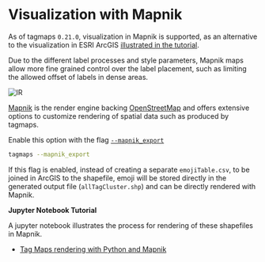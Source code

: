 # Visualization with Mapnik

As of tagmaps `0.21.0`, visualization in Mapnik is supported, as an alternative
to the visualization in ESRI ArcGIS [illustrated in the tutorial](../tutorial/#arcmap).

Due to the different label processes and style parameters, Mapnik maps allow more
fine grained control over the label placement, such as limiting the allowed offset of
labels in dense areas.

![IR](https://wwwpub.zih.tu-dresden.de/~s7398234/tagmaps/docs/img/mapnik-arcpro-compare.png)  

[Mapnik][mapnik] is the render engine backing [OpenStreetMap][osm]
and offers extensive options to customize rendering of spatial data such as
produced by tagmaps.

Enable this option with the flag [`--mapnik_export`](../../argparse/args/#-mapnik_export)
```bash
tagmaps --mapnik_export
```

If this flag is enabled, instead of creating a separate `emojiTable.csv`, 
to be joined in ArcGIS to the shapefile,
emoji will be stored directly in the generated output file (`allTagCluster.shp`)
and can be directly rendered with Mapnik.

**Jupyter Notebook Tutorial**

A jupyter notebook illustrates the process for rendering of these shapefiles in Mapnik.

* [Tag Maps rendering with Python and Mapnik](https://ad.vgiscience.org/tagmaps-mapnik-jupyter/01_mapnik-tagmaps.html)

[mapnik]: https://mapnik.org/
[osm]: https://www.openstreetmap.de/